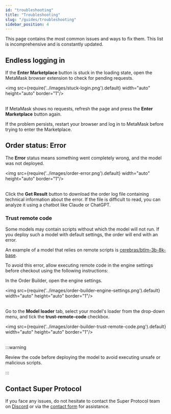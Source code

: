 ```yaml
---
id: "troubleshooting"
title: "Troubleshooting"
slug: "/guides/troubleshooting"
sidebar_position: 4
---
```


This page contains the most common issues and ways to fix them. This list is incomprehensive and is constantly updated.

## Endless logging in

If the **Enter Marketplace** button is stuck in the loading state, open the MetaMask browser extension to check for pending requests.

<img src={require('../images/stuck-login.png').default} width="auto" height="auto" border="1"/>
<br/>
<br/>

If MetaMask shows no requests, refresh the page and press the **Enter Marketplace** button again.

If the problem persists, restart your browser and log in to MetaMask before trying to enter the Marketplace.

## Order status: Error

The **Error** status means something went completely wrong, and the model was not deployed.

<img src={require('../images/order-error.png').default} width="auto" height="auto" border="1"/>
<br/>
<br/>

Click the **Get Result** button to download the order log file containing technical information about the error. If the file is difficult to read, you can analyze it using a chatbot like Claude or ChatGPT.

### Trust remote code

Some models may contain scripts without which the model will not run. If you deploy such a model with default settings, the order will end with an error.

An example of a model that relies on remote scripts is [cerebras/btlm-3b-8k-base](https://huggingface.co/cerebras/btlm-3b-8k-base).

To avoid this error, allow executing remote code in the engine settings before checkout using the following instructions:

In the Order Builder, open the engine settings.

<img src={require('../images/order-builder-engine-settings.png').default} width="auto" height="auto" border="1"/>
<br/>
<br/>

Go to the **Model loader** tab, select your model's loader from the drop-down menu, and tick the **trust-remote-code** checkbox.

<img src={require('../images/order-builder-trust-remote-code.png').default} width="auto" height="auto" border="1"/>
<br/>
<br/>

:::warning

Review the code before deploying the model to avoid executing unsafe or malicious scripts.

:::

## Contact Super Protocol

If you face any issues, do not hesitate to contact the Super Protocol team on [Discord](https://discord.gg/superprotocol) or via the [contact form](https://superprotocol.zendesk.com/hc/en-us/requests/new) for assistance.